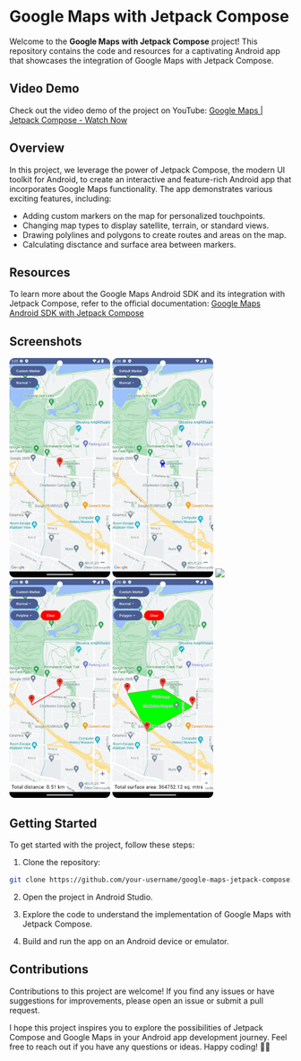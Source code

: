 # Google Maps with Jetpack Compose

Welcome to the **Google Maps with Jetpack Compose** project! This repository contains the code and resources for a captivating Android app that showcases the integration of Google Maps with Jetpack Compose.

## Video Demo

Check out the video demo of the project on YouTube: [Google Maps | Jetpack Compose - Watch Now](https://youtu.be/mF6V73vkQGA)

## Overview

In this project, we leverage the power of Jetpack Compose, the modern UI toolkit for Android, to create an interactive and feature-rich Android app that incorporates Google Maps functionality. The app demonstrates various exciting features, including:

- Adding custom markers on the map for personalized touchpoints.
- Changing map types to display satellite, terrain, or standard views.
- Drawing polylines and polygons to create routes and areas on the map.
- Calculating disctance and surface area between markers.

## Resources

To learn more about the Google Maps Android SDK and its integration with Jetpack Compose, refer to the official documentation: [Google Maps Android SDK with Jetpack Compose](https://developers.google.com/maps/documentation/android-sdk/maps-compose)

## Screenshots

<p float="left">
  <img src="/screenshots/1.png" width="180" />
  <img src="/screenshots/2.png" width="180" /> 
  <img src="/screenshots/3.png" width="180" />
  <img src="/screenshots/4.png" width="180" />
  <img src="/screenshots/5.png" width="180" />
</p>

## Getting Started

To get started with the project, follow these steps:

1. Clone the repository:

```bash
git clone https://github.com/your-username/google-maps-jetpack-compose.git
```

2. Open the project in Android Studio.

3. Explore the code to understand the implementation of Google Maps with Jetpack Compose.

4. Build and run the app on an Android device or emulator.

## Contributions

Contributions to this project are welcome! If you find any issues or have suggestions for improvements, please open an issue or submit a pull request.

I hope this project inspires you to explore the possibilities of Jetpack Compose and Google Maps in your Android app development journey. Feel free to reach out if you have any questions or ideas. Happy coding! 🚀📱
